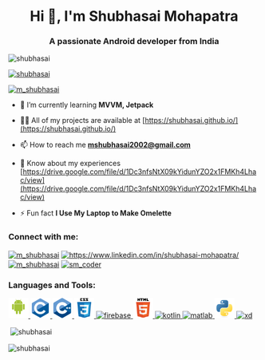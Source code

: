 <h1 align="center">Hi 👋, I'm Shubhasai Mohapatra</h1>
<h3 align="center">A passionate Android developer from India</h3>

<p align="left"> <img src="https://komarev.com/ghpvc/?username=shubhasai&label=Profile%20views&color=0e75b6&style=flat" alt="shubhasai" /> </p>

<p align="left"> <a href="https://github.com/ryo-ma/github-profile-trophy"><img src="https://github-profile-trophy.vercel.app/?username=shubhasai" alt="shubhasai" /></a> </p>

<p align="left"> <a href="https://twitter.com/m_shubhasai" target="blank"><img src="https://img.shields.io/twitter/follow/m_shubhasai?logo=twitter&style=for-the-badge" alt="m_shubhasai" /></a> </p>

- 🌱 I’m currently learning **MVVM, Jetpack**

- 👨‍💻 All of my projects are available at [https://shubhasai.github.io/](https://shubhasai.github.io/)

- 📫 How to reach me **mshubhasai2002@gmail.com**

- 📄 Know about my experiences [https://drive.google.com/file/d/1Dc3nfsNtX09kYidunYZO2x1FMKh4Lhac/view](https://drive.google.com/file/d/1Dc3nfsNtX09kYidunYZO2x1FMKh4Lhac/view)

- ⚡ Fun fact **I Use My Laptop to Make Omelette**

<h3 align="left">Connect with me:</h3>
<p align="left">
<a href="https://twitter.com/m_shubhasai" target="blank"><img align="center" src="https://raw.githubusercontent.com/rahuldkjain/github-profile-readme-generator/master/src/images/icons/Social/twitter.svg" alt="m_shubhasai" height="30" width="40" /></a>
<a href="https://linkedin.com/in/https://www.linkedin.com/in/shubhasai-mohapatra/" target="blank"><img align="center" src="https://raw.githubusercontent.com/rahuldkjain/github-profile-readme-generator/master/src/images/icons/Social/linked-in-alt.svg" alt="https://www.linkedin.com/in/shubhasai-mohapatra/" height="30" width="40" /></a>
<a href="https://instagram.com/m_shubhasai" target="blank"><img align="center" src="https://raw.githubusercontent.com/rahuldkjain/github-profile-readme-generator/master/src/images/icons/Social/instagram.svg" alt="m_shubhasai" height="30" width="40" /></a>
<a href="https://www.codechef.com/users/sm_coder" target="blank"><img align="center" src="https://cdn.jsdelivr.net/npm/simple-icons@3.1.0/icons/codechef.svg" alt="sm_coder" height="30" width="40" /></a>
</p>

<h3 align="left">Languages and Tools:</h3>
<p align="left"> <a href="https://developer.android.com" target="_blank" rel="noreferrer"> <img src="https://raw.githubusercontent.com/devicons/devicon/master/icons/android/android-original-wordmark.svg" alt="android" width="40" height="40"/> </a> <a href="https://www.cprogramming.com/" target="_blank" rel="noreferrer"> <img src="https://raw.githubusercontent.com/devicons/devicon/master/icons/c/c-original.svg" alt="c" width="40" height="40"/> </a> <a href="https://www.w3schools.com/cpp/" target="_blank" rel="noreferrer"> <img src="https://raw.githubusercontent.com/devicons/devicon/master/icons/cplusplus/cplusplus-original.svg" alt="cplusplus" width="40" height="40"/> </a> <a href="https://www.w3schools.com/css/" target="_blank" rel="noreferrer"> <img src="https://raw.githubusercontent.com/devicons/devicon/master/icons/css3/css3-original-wordmark.svg" alt="css3" width="40" height="40"/> </a> <a href="https://firebase.google.com/" target="_blank" rel="noreferrer"> <img src="https://www.vectorlogo.zone/logos/firebase/firebase-icon.svg" alt="firebase" width="40" height="40"/> </a> <a href="https://www.w3.org/html/" target="_blank" rel="noreferrer"> <img src="https://raw.githubusercontent.com/devicons/devicon/master/icons/html5/html5-original-wordmark.svg" alt="html5" width="40" height="40"/> </a> <a href="https://kotlinlang.org" target="_blank" rel="noreferrer"> <img src="https://www.vectorlogo.zone/logos/kotlinlang/kotlinlang-icon.svg" alt="kotlin" width="40" height="40"/> </a> <a href="https://www.mathworks.com/" target="_blank" rel="noreferrer"> <img src="https://upload.wikimedia.org/wikipedia/commons/2/21/Matlab_Logo.png" alt="matlab" width="40" height="40"/> </a> <a href="https://www.python.org" target="_blank" rel="noreferrer"> <img src="https://raw.githubusercontent.com/devicons/devicon/master/icons/python/python-original.svg" alt="python" width="40" height="40"/> </a> <a href="https://www.adobe.com/products/xd.html" target="_blank" rel="noreferrer"> <img src="https://cdn.worldvectorlogo.com/logos/adobe-xd.svg" alt="xd" width="40" height="40"/> </a> </p>

<p>&nbsp;<img align="center" src="https://github-readme-stats.vercel.app/api?username=shubhasai&show_icons=true&locale=en" alt="shubhasai" /></p>

<p><img align="center" src="https://github-readme-streak-stats.herokuapp.com/?user=shubhasai&" alt="shubhasai" /></p>
